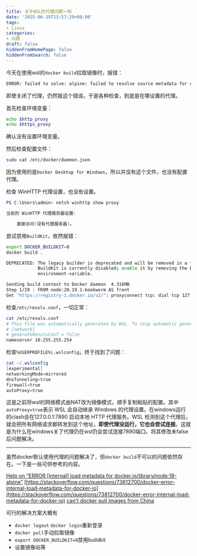 ```yaml
---
title: 关于WSL的代理问题一则
date: '2025-06-19T13:57:29+08:00'
tags:
- Linux
categories:
- 问题
draft: false
hiddenFromHomePage: false
hiddenFromSearch: false
---
```


今天在使用wsl的`docker build`拉取镜像时，报错：

```bash
ERROR: failed to solve: alpine: failed to resolve source metadata for docker.io/library/alpine:latest: failed to do request: Head "https://registry-1.docker.io/v2/library/alpine/manifests/latest": proxyconnect tcp: dial tcp 127.0.0.1:7890: connect: connection refused
```

即使关闭了代理，仍然报这个错误。于是各种检查，到底是在哪设置的代理。

首先检查环境变量：

```bash
echo $http_proxy
echo $https_proxy
```

确认没有设置环境变量。

然后检查配置文件：

```bash
sudo cat /etc/docker/daemon.json
```

因为使用的是`Docker Desktop for Windows`，所以并没有这个文件，也没有配置代理。

检查 WinHTTP 代理设置，也没有设置。

```powershell
PS C:\Users\admin> netsh winhttp show proxy

当前的 WinHTTP 代理服务器设置:

    直接访问(没有代理服务器)。
```

尝试禁用`BuildKit`，依然报错：

```bash
export DOCKER_BUILDKIT=0
docker build .

DEPRECATED: The legacy builder is deprecated and will be removed in a future release.
            BuildKit is currently disabled; enable it by removing the DOCKER_BUILDKIT=0
            environment-variable.

Sending build context to Docker daemon  4.316MB
Step 1/29 : FROM node:20.19.1-bookworm AS front
Get "https://registry-1.docker.io/v2/": proxyconnect tcp: dial tcp 127.0.0.1:7890: connect: connection refused
```

检查`/etc/resolv.conf`，一切正常：

```bash
cat /etc/resolv.conf
# This file was automatically generated by WSL. To stop automatic generation of this file, add the following entry to /etc/wsl.conf:
# [network]
# generateResolvConf = false
nameserver 10.255.255.254
```

检查`%USERPROFILE%\.wslconfig`，终于找到了问题：

```powershell
cat ~/.wslconfig
[experimental]
networkingMode=mirrored
dnsTunneling=true
firewall=true
autoProxy=true
```

这是之前将wsl的网络模式由NAT改为镜像模式，顺手复制粘贴的配置。其中`autoProxy=true`表示 WSL 会自动继承 Windows 的代理设置。在windows运行的clash会在127.0.0.1:7890 启动本地 HTTP 代理服务。WSL 检测到这个代理后，就会把所有网络请求都转发到这个地址，**即使代理没运行，它也会尝试连接**。这就是为什么在windows关了代理仍在wsl仍会尝试连接7890端口。将其修改未false后问题解决。

---

虽然docker默认使用代理的问题解决了，但`docker build`不可以的问题依然存在。一下是一些可供参考的内容。

[Help on “ERROR [internal] load metadata for docker.io/library/node:18-alpine”](https://forums.docker.com/t/help-on-error-internal-load-metadata-for-docker-io-library-node-18-alpine/144360)
[https://stackoverflow.com/questions/73812700/docker-error-internal-load-metadata-for-docker-io](https://stackoverflow.com/questions/73812700/docker-error-internal-load-metadata-for-docker-io)
[can't docker pull images from China](https://github.com/docker/hub-feedback/issues/2388)

可行的解决方案大概有

- `docker logout` `docker login`重新登录
- `docker pull`手动拉取镜像
- `export DOCKER_BUILDKIT=0`禁用buildkit
- 设置镜像站等
